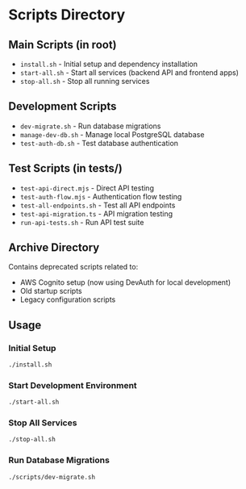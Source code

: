 # Scripts Directory

## Main Scripts (in root)
- `install.sh` - Initial setup and dependency installation
- `start-all.sh` - Start all services (backend API and frontend apps)
- `stop-all.sh` - Stop all running services

## Development Scripts
- `dev-migrate.sh` - Run database migrations
- `manage-dev-db.sh` - Manage local PostgreSQL database
- `test-auth-db.sh` - Test database authentication

## Test Scripts (in tests/)
- `test-api-direct.mjs` - Direct API testing
- `test-auth-flow.mjs` - Authentication flow testing
- `test-all-endpoints.sh` - Test all API endpoints
- `test-api-migration.ts` - API migration testing
- `run-api-tests.sh` - Run API test suite

## Archive Directory
Contains deprecated scripts related to:
- AWS Cognito setup (now using DevAuth for local development)
- Old startup scripts
- Legacy configuration scripts

## Usage

### Initial Setup
```bash
./install.sh
```

### Start Development Environment
```bash
./start-all.sh
```

### Stop All Services
```bash
./stop-all.sh
```

### Run Database Migrations
```bash
./scripts/dev-migrate.sh
```